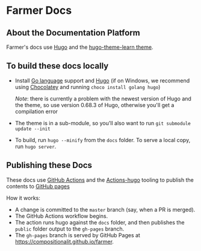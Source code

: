 # Farmer Docs

## About the Documentation Platform

Farmer's docs use [Hugo](https://gohugo.io/) and the 
[hugo-theme-learn theme](https://github.com/compositionalit/hugo-theme-learn).

## To build these docs locally

* Install [Go language](https://golang.org/) support and 
[Hugo](https://gohugo.io/) (if on Windows, we recommend using 
[Chocolatey](https://chocolatey.org/) and running `choco install golang hugo`)
  
  *Note*: there is currently a problem with the newest version of Hugo and the 
  theme, so use version 0.68.3 of Hugo, otherwise you'll get a compilation error 
* The theme is in a sub-module, so you'll also want to run 
  `git submodule update --init`
* To build, run `hugo --minify` from the `docs` folder. 
  To serve a local copy, run `hugo server`.

## Publishing these Docs

These docs use [GitHub Actions](https://github.com/features/actions) and the 
[Actions-hugo](https://github.com/peaceiris/actions-hugo) tooling to publish 
the contents to [GitHub pages](https://pages.github.com/)

How it works:

* A change is committed to the `master` branch (say, when a PR is merged).
* The GitHub Actions workflow begins.
* The action runs hugo against the `docs` folder, and then publishes the 
  `public` folder output to the `gh-pages` branch.
* The `gh-pages` branch is served by GitHub Pages at 
  https://compositionalit.github.io/farmer.
